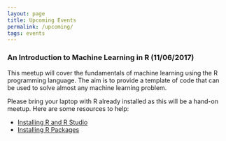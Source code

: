 ```yaml
---
layout: page
title: Upcoming Events
permalink: /upcoming/
tags: events
---
```


### An Introduction to Machine Learning in R (11/06/2017)

This meetup will cover the fundamentals of machine learning using the R programming language.  The aim is to provide a template of code that can be used to solve almost any machine learning problem. 

Please bring your laptop with R already installed as this will be a hand-on meetup.  Here are some resources to help:  
* [Installing R and R Studio](https://www.youtube.com/watch?v=d-u_7vdag-0)
* [Installing R Packages](https://www.youtube.com/watch?v=3RWb5U3X-T8)
